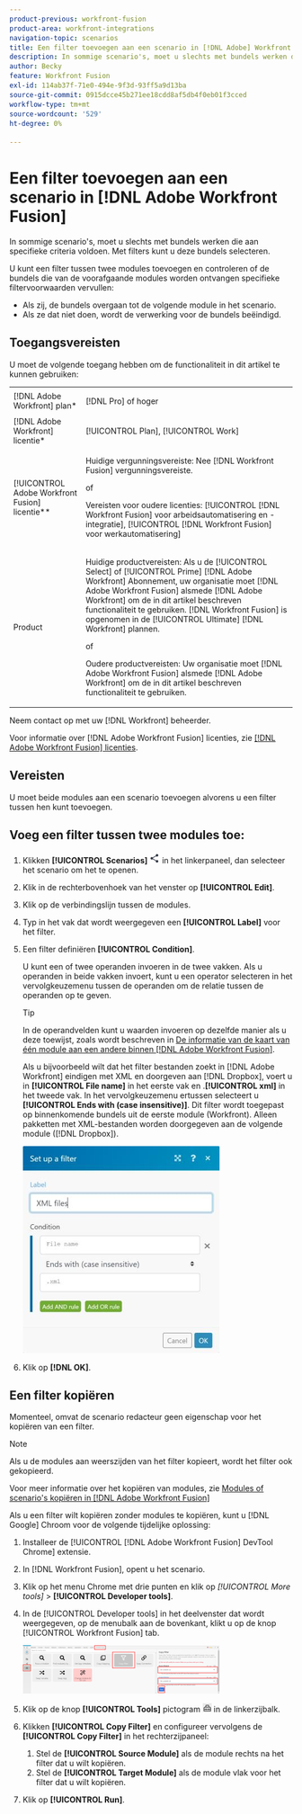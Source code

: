 ```yaml
---
product-previous: workfront-fusion
product-area: workfront-integrations
navigation-topic: scenarios
title: Een filter toevoegen aan een scenario in [!DNL Adobe] Workfront Fusion
description: In sommige scenario's, moet u slechts met bundels werken die aan specifieke criteria voldoen. Met filters kunt u deze bundels selecteren.
author: Becky
feature: Workfront Fusion
exl-id: 114ab37f-71e0-494e-9f3d-93ff5a9d13ba
source-git-commit: 0915dcce45b271ee18cdd8af5db4f0eb01f3cced
workflow-type: tm+mt
source-wordcount: '529'
ht-degree: 0%

---
```


# Een filter toevoegen aan een scenario in [!DNL Adobe Workfront Fusion]

In sommige scenario&#39;s, moet u slechts met bundels werken die aan specifieke criteria voldoen. Met filters kunt u deze bundels selecteren.

<!--

For example, you could create a scenario with the [!UICONTROL Watch records] trigger for [!DNL Salesforce] to capture only records containing a specific word written by a specific author.

-->

U kunt een filter tussen twee modules toevoegen en controleren of de bundels die van de voorafgaande modules worden ontvangen specifieke filtervoorwaarden vervullen:

* Als zij, de bundels overgaan tot de volgende module in het scenario.
* Als ze dat niet doen, wordt de verwerking voor de bundels beëindigd.

## Toegangsvereisten

U moet de volgende toegang hebben om de functionaliteit in dit artikel te kunnen gebruiken:

<table style="table-layout:auto">
 <col> 
 <col> 
 <tbody> 
  <tr> 
    <td role="rowheader">[!DNL Adobe Workfront] plan*</td> 
   <td> <p>[!DNL Pro] of hoger</p> </td> 
  </tr> 
  <tr data-mc-conditions=""> 
   <td role="rowheader">[!DNL Adobe Workfront] licentie*</td> 
   <td> <p>[!UICONTROL Plan], [!UICONTROL Work]</p> </td> 
  </tr> 
  <tr> 
   <td role="rowheader">[!UICONTROL Adobe Workfront Fusion] licentie**</td> 
  <td>
   <p>Huidige vergunningsvereiste: Nee [!DNL Workfront Fusion] vergunningsvereiste.</p>
   <p>of</p>
   <p>Vereisten voor oudere licenties: [!UICONTROL [!DNL Workfront Fusion] voor arbeidsautomatisering en -integratie],  [!UICONTROL [!DNL Workfront Fusion] voor werkautomatisering]</p>
   </td>    </tr> 
  </tr> 
  <tr> 
   <td role="rowheader">Product</td> 
   <td>
   <p>Huidige productvereisten: Als u de [!UICONTROL Select] of [!UICONTROL Prime] [!DNL Adobe Workfront] Abonnement, uw organisatie moet [!DNL Adobe Workfront Fusion] alsmede [!DNL Adobe Workfront] om de in dit artikel beschreven functionaliteit te gebruiken. [!DNL Workfront Fusion] is opgenomen in de [!UICONTROL Ultimate] [!DNL Workfront] plannen.</p>
   <p>of</p>
   <p>Oudere productvereisten: Uw organisatie moet [!DNL Adobe Workfront Fusion] alsmede [!DNL Adobe Workfront] om de in dit artikel beschreven functionaliteit te gebruiken.</p>
   </td> 
  </tr> 
 </tbody> 
</table>

Neem contact op met uw [!DNL Workfront] beheerder.

Voor informatie over [!DNL Adobe Workfront Fusion] licenties, zie [[!DNL Adobe Workfront Fusion] licenties](../../workfront-fusion/get-started/license-automation-vs-integration.md).

## Vereisten

U moet beide modules aan een scenario toevoegen alvorens u een filter tussen hen kunt toevoegen.

## Voeg een filter tussen twee modules toe:

1. Klikken **[!UICONTROL Scenarios]** ![](assets/scenarios-icon.png) in het linkerpaneel, dan selecteer het scenario om het te openen.
1. Klik in de rechterbovenhoek van het venster op **[!UICONTROL Edit]**.
1. Klik op de verbindingslijn tussen de modules.
1. Typ in het vak dat wordt weergegeven een **[!UICONTROL Label]** voor het filter.
1. Een filter definiëren **[!UICONTROL Condition]**.

   U kunt een of twee operanden invoeren in de twee vakken. Als u operanden in beide vakken invoert, kunt u een operator selecteren in het vervolgkeuzemenu tussen de operanden om de relatie tussen de operanden op te geven.

   >[!TIP]
   >
   >In de operandvelden kunt u waarden invoeren op dezelfde manier als u deze toewijst, zoals wordt beschreven in [De informatie van de kaart van één module aan een andere binnen [!DNL Adobe Workfront Fusion]](../../workfront-fusion/mapping/map-information-between-modules.md).

   Als u bijvoorbeeld wilt dat het filter bestanden zoekt in [!DNL Adobe Workfront] eindigen met XML en doorgeven aan [!DNL Dropbox], voert u in **[!UICONTROL File name]** in het eerste vak en .**[!UICONTROL xml]** in het tweede vak. In het vervolgkeuzemenu ertussen selecteert u **[!UICONTROL Ends with (case insensitive)]**. Dit filter wordt toegepast op binnenkomende bundels uit de eerste module (Workfront). Alleen pakketten met XML-bestanden worden doorgegeven aan de volgende module ([!DNL Dropbox]).

   ![](assets/set-up-filter-box-350x368.jpg)

1. Klik op **[!DNL OK]**.

## Een filter kopiëren

Momenteel, omvat de scenario redacteur geen eigenschap voor het kopiëren van een filter.

>[!NOTE]
>
>Als u de modules aan weerszijden van het filter kopieert, wordt het filter ook gekopieerd.
>
>Voor meer informatie over het kopiëren van modules, zie [Modules of scenario&#39;s kopiëren in [!DNL Adobe Workfront Fusion]](../../workfront-fusion/scenarios/copy-modules-or-scenarios.md)

Als u een filter wilt kopiëren zonder modules te kopiëren, kunt u [!DNL Google] Chroom voor de volgende tijdelijke oplossing:

1. Installeer de [!UICONTROL [!DNL Adobe Workfront Fusion] DevTool Chrome] extensie.
1. In [!DNL Workfront Fusion], opent u het scenario.
1. Klik op het menu Chrome met drie punten en klik op **[!UICONTROL More tools*]* > **[!UICONTROL Developer tools]**.

1. In de [!UICONTROL Developer tools] in het deelvenster dat wordt weergegeven, op de menubalk aan de bovenkant, klikt u op de knop [!UICONTROL Workfront Fusion] tab.

   ![](assets/copy-a-filter-350x174.png)

1. Klik op de knop **[!UICONTROL Tools]** pictogram ![](assets/devtools-tools-icon.png) in de linkerzijbalk.

1. Klikken **[!UICONTROL Copy Filter]** en configureer vervolgens de **[!UICONTROL Copy Filter]** in het rechterzijpaneel:

   1. Stel de **[!UICONTROL Source Module]** als de module rechts na het filter dat u wilt kopiëren.
   1. Stel de **[!UICONTROL Target Module]** als de module vlak voor het filter dat u wilt kopiëren.

1. Klik op **[!UICONTROL Run]**.
